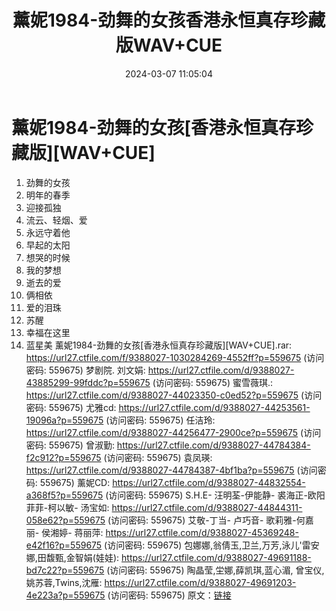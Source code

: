 ﻿---
title: 薰妮1984-劲舞的女孩香港永恒真存珍藏版WAV+CUE
date: 2024-03-07 11:05:04
categories: WAV车载音乐、镜像
tags: 华语中文
---
# 薰妮1984-劲舞的女孩[香港永恒真存珍藏版][WAV+CUE]

01. 劲舞的女孩
02. 明年的春季
03. 迎接孤独
04. 流云、轻烟、爱
05. 永远守着他
06. 早起的太阳
07. 想哭的时候
08. 我的梦想
09. 逝去的爱
10. 俩相依
11. 爱的泪珠
12. 苏醒
13. 幸福在这里
14. 蓝星美
薰妮1984-劲舞的女孩[香港永恒真存珍藏版][WAV+CUE].rar: https://url27.ctfile.com/f/9388027-1030284269-4552ff?p=559675
(访问密码: 559675)
梦剧院. 刘文娟: https://url27.ctfile.com/d/9388027-43885299-99fddc?p=559675
(访问密码: 559675)
蜜雪薇琪.: https://url27.ctfile.com/d/9388027-44023350-c0ed52?p=559675
(访问密码: 559675)
尤雅cd: https://url27.ctfile.com/d/9388027-44253561-19096a?p=559675
(访问密码: 559675)
任洁玲: https://url27.ctfile.com/d/9388027-44256477-2900ce?p=559675
(访问密码: 559675)
曾淑勤: https://url27.ctfile.com/d/9388027-44784384-f2c912?p=559675
(访问密码: 559675)
袁凤瑛: https://url27.ctfile.com/d/9388027-44784387-4bf1ba?p=559675
(访问密码: 559675)
薰妮CD: https://url27.ctfile.com/d/9388027-44832554-a368f5?p=559675
(访问密码: 559675)
S.H.E- 汪明荃-伊能静- 裘海正-欧阳菲菲-柯以敏- 汤宝如: https://url27.ctfile.com/d/9388027-44844311-058e62?p=559675
(访问密码: 559675)
艾敬-丁当- 卢巧音- 歌莉雅-何嘉丽- 侯湘婷- 蒋丽萍: https://url27.ctfile.com/d/9388027-45369248-e42f16?p=559675
(访问密码: 559675)
包娜娜,翁倩玉,卫兰,万芳,泳儿'雷安娜,田馥甄,金智娟(娃娃): https://url27.ctfile.com/d/9388027-49691188-bd7c22?p=559675
(访问密码: 559675)
陶晶莹,坣娜,薛凯琪,蓝心湄, 曾宝仪,姚苏蓉,Twins,沈雁: https://url27.ctfile.com/d/9388027-49691203-4e223a?p=559675
(访问密码: 559675)
原文：[链接](https://blog.sina.com.cn/s/blog_1647c7e76010314lv.html)